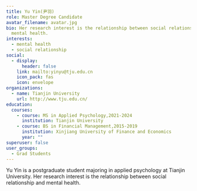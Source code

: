 ```yaml
---
title: Yu Yin(尹羽)
role: Master Degree Candidate
avatar_filename: avatar.jpg
bio: Her research interest is the relationship between social relationship and
  mental health.
interests:
  - mental health
  - social relationship
social:
  - display:
      header: false
    link: mailto:yinyu@tju.edu.cn
    icon_pack: fas
    icon: envelope
organizations:
  - name: Tianjin University
    url: http://www.tju.edu.cn/
education:
  courses:
    - course: MS in Applied Psychology,2021-2024
      institution: Tianjin University
    - course: BS in Financial Management,2015-2019
      institution: Xinjiang University of Finance and Economics
      year: ""
superuser: false
user_groups:
  - Grad Students
---
```

Yu Yin is a postgraduate student majoring in applied psychology at Tianjin University. Her research interest is the relationship between social relationship and mental health.
